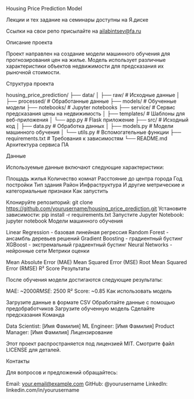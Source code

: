 Housing Price Prediction Model

Лекции и тех задание на семинары доступны на Я.диске

Ссылки на свои репо присылайте на ailabintsev@fa.ru

Описание проекта

Проект направлен на создание модели машинного обучения для прогнозирования цен на жилье. Модель использует различные характеристики объектов недвижимости для предсказания их рыночной стоимости.

Структура проекта

housing_price_prediction/
├── data/
│   ├── raw/                # Исходные данные
│   ├── processed/          # Обработанные данные
├── models/                 # Обученные модели
├── notebooks/              # Jupyter notebooks
├── service/                # Сервис предсказания цены на недвижимость
│   ├── templates/          # Шаблоны для веб-приложения
│   └── app.py              # Flask приложение
├── src/                    # Исходный код
│   ├── data.py             # Обработка данных
│   ├── models.py           # Модели машинного обучения
│   └── utils.py            # Вспомогательные функции
├── requirements.txt        # Требования к зависимостям
└── README.md
Архитектура сервиса ПА



Данные

Используемые данные включают следующие характеристики:

Площадь жилья
Количество комнат
Расстояние до центра города
Год постройки
Тип здания
Район
Инфраструктура
И другие метрические и категориальные признаки
Как запустить

Клонируйте репозиторий:
git clone https://github.com/yourusername/housing_price_prediction.git
Установите зависимости:
pip install -r requirements.txt
Запустите Jupyter Notebook:
jupyter notebook
Модели машинного обучения

Linear Regression - базовая линейная регрессия
Random Forest - ансамбль деревьев решений
Gradient Boosting - градиентный бустинг
XGBoost - экстремальный градиентный бустинг
Neural Networks - нейронные сети
Метрики оценки

Mean Absolute Error (MAE)
Mean Squared Error (MSE)
Root Mean Squared Error (RMSE)
R² Score
Результаты

После обучения модели достигаются следующие результаты:

MAE: ~$2000
RMSE: ~$2500
R² Score: ~0.85
Как использовать модель

Загрузите данные в формате CSV
Обработайте данные с помощью предобработчиков
Загрузите обученную модель
Сделайте предсказания
Команда

Data Scientist: [Имя Фамилия]
ML Engineer: [Имя Фамилия]
Product Manager: [Имя Фамилия]
Лицензирование

Этот проект распространяется под лицензией MIT. Смотрите файл LICENSE для деталей.

Контакты

Для вопросов и предложений обращайтесь:

Email: your.email@example.com
GitHub: @yourusername
LinkedIn: linkedin.com/in/yourusername